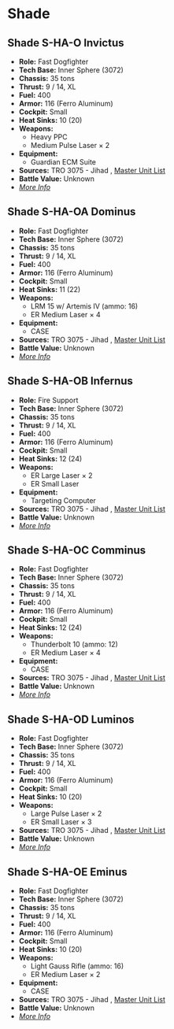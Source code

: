 # Shade 

## Shade S-HA-O Invictus 

- **Role:** Fast Dogfighter 
- **Tech Base:** Inner Sphere (3072) 
- **Chassis:** 35 tons 
- **Thrust:** 9 / 14, XL 
- **Fuel:** 400 
- **Armor:** 116 (Ferro Aluminum) 
- **Cockpit:** Small 
- **Heat Sinks:** 10 (20) 
- **Weapons:** 
  - Heavy PPC 
  - Medium Pulse Laser × 2 
- **Equipment:** 
  - Guardian ECM Suite 
- **Sources:** TRO 3075 - Jihad , [Master Unit List](http://masterunitlist.info/Unit/Details/5029) 
- **Battle Value:** Unknown 
- [*More Info*](shade/shade_s-ha-o_invictus.md) 

## Shade S-HA-OA Dominus 

- **Role:** Fast Dogfighter 
- **Tech Base:** Inner Sphere (3072) 
- **Chassis:** 35 tons 
- **Thrust:** 9 / 14, XL 
- **Fuel:** 400 
- **Armor:** 116 (Ferro Aluminum) 
- **Cockpit:** Small 
- **Heat Sinks:** 11 (22) 
- **Weapons:** 
  - LRM 15 w/ Artemis IV (ammo: 16) 
  - ER Medium Laser × 4 
- **Equipment:** 
  - CASE 
- **Sources:** TRO 3075 - Jihad , [Master Unit List](http://masterunitlist.info/Unit/Details/5030) 
- **Battle Value:** Unknown 
- [*More Info*](shade/shade_s-ha-oa_dominus.md) 

## Shade S-HA-OB Infernus 

- **Role:** Fire Support 
- **Tech Base:** Inner Sphere (3072) 
- **Chassis:** 35 tons 
- **Thrust:** 9 / 14, XL 
- **Fuel:** 400 
- **Armor:** 116 (Ferro Aluminum) 
- **Cockpit:** Small 
- **Heat Sinks:** 12 (24) 
- **Weapons:** 
  - ER Large Laser × 2 
  - ER Small Laser 
- **Equipment:** 
  - Targeting Computer 
- **Sources:** TRO 3075 - Jihad , [Master Unit List](http://masterunitlist.info/Unit/Details/5031) 
- **Battle Value:** Unknown 
- [*More Info*](shade/shade_s-ha-ob_infernus.md) 

## Shade S-HA-OC Comminus 

- **Role:** Fast Dogfighter 
- **Tech Base:** Inner Sphere (3072) 
- **Chassis:** 35 tons 
- **Thrust:** 9 / 14, XL 
- **Fuel:** 400 
- **Armor:** 116 (Ferro Aluminum) 
- **Cockpit:** Small 
- **Heat Sinks:** 12 (24) 
- **Weapons:** 
  - Thunderbolt 10 (ammo: 12) 
  - ER Medium Laser × 4 
- **Equipment:** 
  - CASE 
- **Sources:** TRO 3075 - Jihad , [Master Unit List](http://masterunitlist.info/Unit/Details/5032) 
- **Battle Value:** Unknown 
- [*More Info*](shade/shade_s-ha-oc_comminus.md) 

## Shade S-HA-OD Luminos 

- **Role:** Fast Dogfighter 
- **Tech Base:** Inner Sphere (3072) 
- **Chassis:** 35 tons 
- **Thrust:** 9 / 14, XL 
- **Fuel:** 400 
- **Armor:** 116 (Ferro Aluminum) 
- **Cockpit:** Small 
- **Heat Sinks:** 10 (20) 
- **Weapons:** 
  - Large Pulse Laser × 2 
  - ER Small Laser × 3 
- **Sources:** TRO 3075 - Jihad , [Master Unit List](http://masterunitlist.info/Unit/Details/5033) 
- **Battle Value:** Unknown 
- [*More Info*](shade/shade_s-ha-od_luminos.md) 

## Shade S-HA-OE Eminus 

- **Role:** Fast Dogfighter 
- **Tech Base:** Inner Sphere (3072) 
- **Chassis:** 35 tons 
- **Thrust:** 9 / 14, XL 
- **Fuel:** 400 
- **Armor:** 116 (Ferro Aluminum) 
- **Cockpit:** Small 
- **Heat Sinks:** 10 (20) 
- **Weapons:** 
  - Light Gauss Rifle (ammo: 16) 
  - ER Medium Laser × 2 
- **Equipment:** 
  - CASE 
- **Sources:** TRO 3075 - Jihad , [Master Unit List](http://masterunitlist.info/Unit/Details/5034) 
- **Battle Value:** Unknown 
- [*More Info*](shade/shade_s-ha-oe_eminus.md) 


